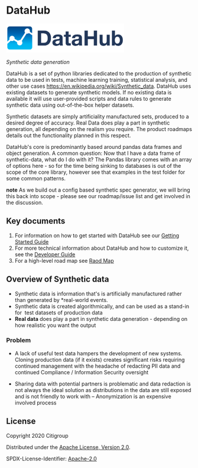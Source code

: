 <H1>DataHub</H1> 

![DataHub logo](docs/logo.png) 

_Synthetic data generation_

DataHub is a set of python libraries dedicated to the production of synthetic data to be used in tests, machine learning training, statistical analysis, and other use cases https://en.wikipedia.org/wiki/Synthetic_data. DataHub uses existing datasets to generate synthetic models. If no existing data is available it will use user-provided scripts and data rules to generate synthetic data using out-of-the-box helper datasets.

Synthetic datasets are simply artificiality manufactured sets, produced to a desired degree of accuracy. Real Data does play a part in synthetic generation, all depending on the realism you require. The product roadmaps details out the functionality planned in this respect. 

DataHub's core is predominantly based around pandas data frames and object generation.
A common question: Now that I have a data frame of synthetic-data, what do I do with it? The Pandas library comes with an array of options here - so for the time being sinking to databases is out of the scope of the core library, however see that examples in the test folder for some common patterns. 

**note** As we build out a config based synthetic spec generator, we will bring this back into scope - please see our roadmap/issue list and get involved in the discussion. 
## Key documents

1. For information on how to get started with DataHub see our [Getting Started Guide](docs/GettingStarted.md)
2. For more technical information about DataHub and how to customize it, see the [Developer Guide](docs/DeveloperGuide.md)
3. For a high-level road map see [Raod Map](docs/roadmap.md)

## Overview of Synthetic data

- Synthetic data is information that's is artificially manufactured rather than generated by *real-world events.
- Synthetic data is created algorithmically, and can be used as a stand-in for  test datasets of production data
- **Real data** does play a part in synthetic data generation - depending on how
realistic you want the output

### Problem

- A lack of useful test data hampers the development of new systems.
Cloning production data (if it exists) creates significant risks requiring
continued management with the headache of redacting PII data and continued
Compliance / Information Security oversight

- Sharing data with potential partners is problematic and data redaction
is not always the ideal solution as distributions in the data are still
exposed and is not friendly to work with – Anonymization is an expensive
involved process

## License

Copyright 2020 Citigroup

Distributed under the [Apache License, Version 2.0](http://www.apache.org/licenses/LICENSE-2.0).

SPDX-License-Identifier: [Apache-2.0](https://spdx.org/licenses/Apache-2.0)
